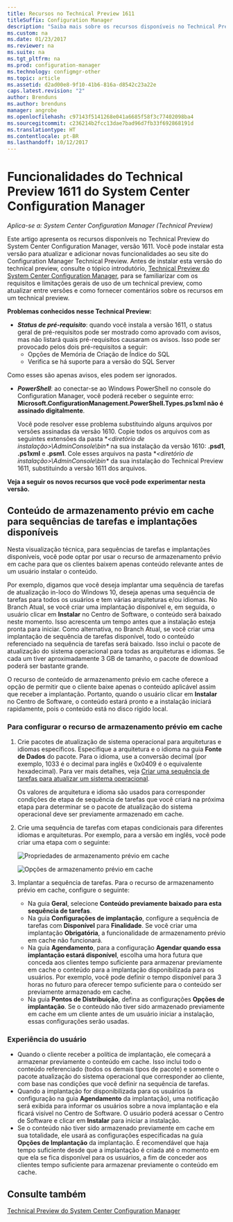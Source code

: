 ```yaml
---
title: Recursos no Technical Preview 1611
titleSuffix: Configuration Manager
description: "Saiba mais sobre os recursos disponíveis no Technical Preview do System Center Configuration Manager, versão 1611."
ms.custom: na
ms.date: 01/23/2017
ms.reviewer: na
ms.suite: na
ms.tgt_pltfrm: na
ms.prod: configuration-manager
ms.technology: configmgr-other
ms.topic: article
ms.assetid: d2ad00e8-9f10-41b6-816a-d8542c23a22e
caps.latest.revision: "2"
author: Brenduns
ms.author: brenduns
manager: angrobe
ms.openlocfilehash: c97143f5141268e041a6685f58f3c77402098ba4
ms.sourcegitcommit: c236214b2fcc13dae7bad96d7fb33f692868191d
ms.translationtype: HT
ms.contentlocale: pt-BR
ms.lasthandoff: 10/12/2017
---
```

# <a name="capabilities-in-technical-preview-1611-for-system-center-configuration-manager"></a>Funcionalidades do Technical Preview 1611 do System Center Configuration Manager

*Aplica-se a: System Center Configuration Manager (Technical Preview)*



Este artigo apresenta os recursos disponíveis no Technical Preview do System Center Configuration Manager, versão 1611. Você pode instalar esta versão para atualizar e adicionar novas funcionalidades ao seu site do Configuration Manager Technical Preview. Antes de instalar esta versão do technical preview, consulte o tópico introdutório, [Technical Preview do System Center Configuration Manager](../../core/get-started/technical-preview.md), para se familiarizar com os requisitos e limitações gerais de uso de um technical preview, como atualizar entre versões e como fornecer comentários sobre os recursos em um technical preview.    

**Problemas conhecidos nesse Technical Preview:**   
- ***Status de pré-requisito***: quando você instala a versão 1611, o status geral de pré-requisitos pode ser mostrado como aprovado com avisos, mas não listará quais pré-requisitos causaram os avisos. Isso pode ser provocado pelos dois pré-requisitos a seguir:
  - Opções de Memória de Criação de Índice do SQL
  - Verifica se há suporte para a versão do SQL Server  

 Como esses são apenas avisos, eles podem ser ignorados.

- ***PowerShell***: ao conectar-se ao Windows PowerShell no console do Configuration Manager, você poderá receber o seguinte erro: **Microsoft.ConfigurationManagement.PowerShell.Types.ps1xml não é assinado digitalmente**.  

   Você pode resolver esse problema substituindo alguns arquivos por versões assinadas da versão 1610. Copie todos os arquivos com as seguintes extensões da pasta **&lt;diretório de instalação>\AdminConsole\bin\** na sua instalação da versão 1610: **.psd1**, **.ps1xml** e **.psm1**. Cole esses arquivos na pasta **&lt;diretório de instalação>\AdminConsole\bin\** da sua instalação do Technical Preview 1611, substituindo a versão 1611 dos arquivos.


**Veja a seguir os novos recursos que você pode experimentar nesta versão.**  

## <a name="pre-cache-content-for-available-deployments-and-task-sequences"></a>Conteúdo de armazenamento prévio em cache para sequências de tarefas e implantações disponíveis
Nesta visualização técnica, para sequências de tarefas e implantações disponíveis, você pode optar por usar o recurso de armazenamento prévio em cache para que os clientes baixem apenas conteúdo relevante antes de um usuário instalar o conteúdo.

Por exemplo, digamos que você deseja implantar uma sequência de tarefas de atualização in-loco do Windows 10, deseja apenas uma sequência de tarefas para todos os usuários e tem várias arquiteturas e/ou idiomas. No Branch Atual, se você criar uma implantação disponível e, em seguida, o usuário clicar em **Instalar** no Centro de Software, o conteúdo será baixado neste momento. Isso acrescenta um tempo antes que a instalação esteja pronta para iniciar. Como alternativa, no Branch Atual, se você criar uma implantação de sequência de tarefas disponível, todo o conteúdo referenciado na sequência de tarefas será baixado. Isso inclui o pacote de atualização do sistema operacional para todas as arquiteturas e idiomas. Se cada um tiver aproximadamente 3 GB de tamanho, o pacote de download poderá ser bastante grande.

O recurso de conteúdo de armazenamento prévio em cache oferece a opção de permitir que o cliente baixe apenas o conteúdo aplicável assim que receber a implantação. Portanto, quando o usuário clicar em **Instalar** no Centro de Software, o conteúdo estará pronto e a instalação iniciará rapidamente, pois o conteúdo está no disco rígido local.

### <a name="to-configure-the-pre-cache-feature"></a>Para configurar o recurso de armazenamento prévio em cache

1. Crie pacotes de atualização de sistema operacional para arquiteturas e idiomas específicos. Especifique a arquitetura e o idioma na guia **Fonte de Dados** do pacote. Para o idioma, use a conversão decimal (por exemplo, 1033 é o decimal para inglês e 0x0409 é o equivalente hexadecimal). Para ver mais detalhes, veja [Criar uma sequência de tarefas para atualizar um sistema operacional](/sccm/osd/deploy-use/create-a-task-sequence-to-upgrade-an-operating-system).

    Os valores de arquitetura e idioma são usados para corresponder condições de etapa de sequência de tarefas que você criará na próxima etapa para determinar se o pacote de atualização do sistema operacional deve ser previamente armazenado em cache.
2. Crie uma sequência de tarefas com etapas condicionais para diferentes idiomas e arquiteturas. Por exemplo, para a versão em inglês, você pode criar uma etapa com o seguinte:

    ![Propriedades de armazenamento prévio em cache](media/precacheproperties2.png)

    ![Opções de armazenamento prévio em cache](media/precacheoptions2.png)  

3. Implantar a sequência de tarefas. Para o recurso de armazenamento prévio em cache, configure o seguinte:
    - Na guia **Geral**, selecione **Conteúdo previamente baixado para esta sequência de tarefas**.
    - Na guia **Configurações de implantação**, configure a sequência de tarefas com **Disponível** para **Finalidade**. Se você criar uma implantação **Obrigatória**, a funcionalidade de armazenamento prévio em cache não funcionará.
    - Na guia **Agendamento**, para a configuração **Agendar quando essa implantação estará disponível**, escolha uma hora futura que conceda aos clientes tempo suficiente para armazenar previamente em cache o conteúdo para a implantação disponibilizada para os usuários. Por exemplo, você pode definir o tempo disponível para 3 horas no futuro para oferecer tempo suficiente para o conteúdo ser previamente armazenado em cache.  
    - Na guia **Pontos de Distribuição**, defina as configurações **Opções de implantação**. Se o conteúdo não tiver sido armazenado previamente em cache em um cliente antes de um usuário iniciar a instalação, essas configurações serão usadas.


### <a name="user-experience"></a>Experiência do usuário
- Quando o cliente receber a política de implantação, ele começará a armazenar previamente o conteúdo em cache. Isso inclui todo o conteúdo referenciado (todos os demais tipos de pacote) e somente o pacote atualização do sistema operacional que corresponder ao cliente, com base nas condições que você definir na sequência de tarefas.
- Quando a implantação for disponibilizada para os usuários (a configuração na guia **Agendamento** da implantação), uma notificação será exibida para informar os usuários sobre a nova implantação e ela ficará visível no Centro de Software. O usuário poderá acessar o Centro de Software e clicar em **Instalar** para iniciar a instalação.
- Se o conteúdo não tiver sido armazenado previamente em cache em sua totalidade, ele usará as configurações especificadas na guia **Opções de Implantação** da implantação. É recomendável que haja tempo suficiente desde que a implantação é criada até o momento em que ela se fica disponível para os usuários, a fim de conceder aos clientes tempo suficiente para armazenar previamente o conteúdo em cache.


## <a name="see-also"></a>Consulte também
[Technical Preview do System Center Configuration Manager](../../core/get-started/technical-preview.md)
